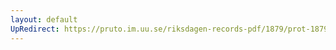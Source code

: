 ```yaml
---
layout: default
UpRedirect: https://pruto.im.uu.se/riksdagen-records-pdf/1879/prot-1879--ak--046/prot-1879--ak--046_019.pdf
---
```

